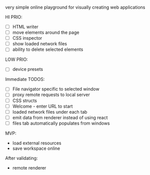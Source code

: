 very simple online playground for visually creating web applications

HI PRIO:

- [ ] HTML writer
- [ ] move elements around the page
- [ ] CSS inspector
- [ ] show loaded network files
- [ ] ability to delete selected elements

LOW PRIO:

- [ ] device presets

Immediate TODOS:

- [ ] File navigator specific to selected window
- [ ] proxy remote requests to local server
- [ ] CSS structs
- [ ] Welcome - enter URL to start
- [ ] loaded network files under each tab
- [ ] emit data from renderer instead of using react
- [ ] files tab automatically populates from windows

MVP:

- load external resources
- save workspace online

After validating:

- remote renderer
